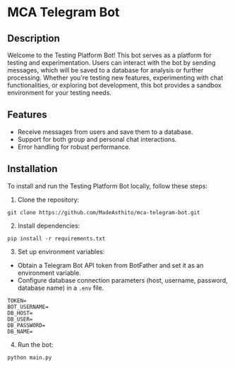 # MCA Telegram Bot

## Description

Welcome to the Testing Platform Bot! This bot serves as a platform for testing and experimentation. Users can interact with the bot by sending messages, which will be saved to a database for analysis or further processing. Whether you're testing new features, experimenting with chat functionalities, or exploring bot development, this bot provides a sandbox environment for your testing needs.

## Features

- Receive messages from users and save them to a database.
- Support for both group and personal chat interactions.
- Error handling for robust performance.

## Installation

To install and run the Testing Platform Bot locally, follow these steps:

1. Clone the repository:

```
git clone https://github.com/MadeAsthito/mca-telegram-bot.git
```

2. Install dependencies:

```
pip install -r requirements.txt

```
3. Set up environment variables:
- Obtain a Telegram Bot API token from BotFather and set it as an environment variable.
- Configure database connection parameters (host, username, password, database name) in a `.env` file.
```
TOKEN=
BOT_USERNAME=
DB_HOST=
DB_USER=
DB_PASSWORD=
DB_NAME=
```
4. Run the bot: 
```
python main.py

```
